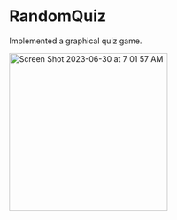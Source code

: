# RandomQuiz
Implemented a graphical quiz game.


<img width="286" alt="Screen Shot 2023-06-30 at 7 01 57 AM" src="https://github.com/CatalinaBedoya1/RandomQuiz/assets/78061240/e4aba8bd-a068-46f1-a4f2-6771d6c4abb5">
